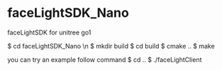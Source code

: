 # faceLightSDK_Nano
faceLightSDK for unitree go1

$ cd faceLightSDK_Nano \n
$ mkdir build
$ cd build
$ cmake ..
$ make


you can try an example follow command
$ cd .. 
$ ./faceLightClient
